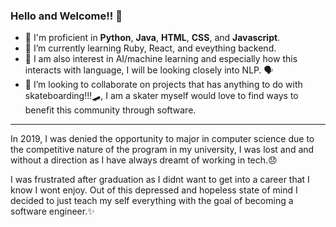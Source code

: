 ### Hello and Welcome!! 👋

- 🌿 I'm proficient in **Python**, **Java**, **HTML**, **CSS**, and **Javascript**.
- 🌱 I’m currently learning Ruby, React, and eveything backend.
- 🔎 I am also interest in AI/machine learning and especially how this interacts with language, I will be looking closely into NLP. 🗣
- 🤝 I’m looking to collaborate on projects that has anything to do with skateboarding!!!🛹, I am a skater myself would love to find ways to benefit this community through software.

---

In 2019, I was denied the opportunity to major in computer science due to the competitive nature of the program in my university, I was lost and and without a direction as I have always dreamt of working in tech.😞 

I was frustrated after graduation as I didnt want to get into a career that I know I wont enjoy. Out of this depressed and hopeless state of mind I decided to just teach my self everything with the goal of becoming a software engineer.✨

<!--
**dev-davi/dev-davi** is a ✨ _special_ ✨ repository because its `README.md` (this file) appears on your GitHub profile.

Here are some ideas to get you started:


-->
